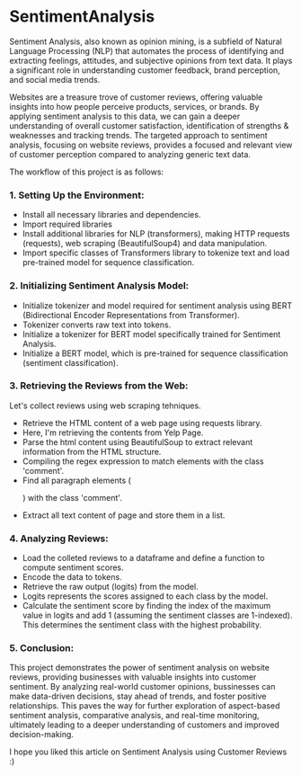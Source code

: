 # SentimentAnalysis

Sentiment Analysis, also known as opinion mining, is a subfield of Natural Language Processing (NLP) that automates the process of identifying and extracting feelings, attitudes, and subjective opinions from text data. It plays a significant role in understanding customer feedback, brand perception, and social media trends.

Websites are a treasure trove of customer reviews, offering valuable insights into how people perceive products, services, or brands. By applying sentiment analysis to this data, we can gain a deeper understanding of overall customer satisfaction, identification of strengths & weaknesses and tracking trends. The targeted approach to sentiment analysis, focusing on website reviews, provides a focused and relevant view of customer perception compared to analyzing generic text data.

The workflow of this project is as follows:

### 1. Setting Up the Environment:

* Install all necessary libraries and dependencies.
* Import required libraries
* Install additional libraries for NLP (transformers), making HTTP requests (requests), web scraping (BeautifulSoup4) and data manipulation.
* Import specific classes of Transformers library to tokenize text and load pre-trained model for sequence classification.


### 2. Initializing Sentiment Analysis Model:

* Initialize tokenizer and model required for sentiment analysis using BERT (Bidirectional Encoder Representations from Transformer).
* Tokenizer converts raw text into tokens.
* Initialize a tokenizer for BERT model specifically trained for Sentiment Analysis.
* Initialize a BERT model, which is pre-trained for sequence classification (sentiment classification).


### 3. Retrieving the Reviews from the Web:

Let's collect reviews using web scraping tehniques.
* Retrieve the HTML content of a web page using requests library.
* Here, I'm retrieving the contents from Yelp Page.
* Parse the html content using BeautifulSoup to extract relevant information from the HTML structure.
* Compiling the regex expression to match elements with the class 'comment'.
* Find all paragraph elements (<p>) with the class 'comment'.
* Extract all text content of page and store them in a list.


### 4. Analyzing Reviews:

* Load the colleted reviews to a dataframe and define a function to compute sentiment scores.
* Encode the data to tokens.
* Retrieve the raw output (logits) from the model.
* Logits represents the scores assigned to each class by the model.
* Calculate the sentiment score by finding the index of the maximum value in logits and add 1 (assuming the sentiment classes are 1-indexed). This determines the sentiment class with the highest probability.


### 5. Conclusion:

This project demonstrates the power of sentiment analysis on website reviews, providing businesses with valuable insights into customer sentiment. By analyzing real-world customer opinions, bussinesses can make data-driven decisions, stay ahead of trends, and foster positive relationships. This paves the way for further exploration of aspect-based sentiment analysis, comparative analysis, and real-time monitoring, ultimately leading to a deeper understanding of customers and improved decision-making.

I hope you liked this article on Sentiment Analysis using Customer Reviews :)
